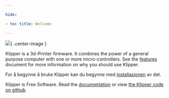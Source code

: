 ```yaml
---

hide:

- toc title: Welcome

---
```


![](img/klipper-logo.png){ .center-image }

Klipper is a 3d-Printer firmware. It combines the power of a general purpose computer with one or more micro-controllers. See the [features](Features.md) document for more information on why you should use Klipper.

For å begynne å bruke Klipper kan du begynne med [installasjonen](installasjonen.md) av det.

Klipper is Free Software. Read the [documentation](Overview.md) or view [the Klipper code on github](https://github.com/KevinOConnor/klipper).
